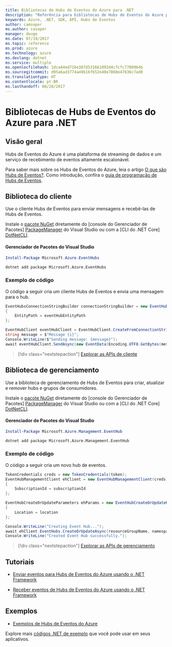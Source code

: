 ```yaml
---
title: Bibliotecas de Hubs de Eventos do Azure para .NET
description: "Referência para bibliotecas de Hubs de Eventos do Azure para .NET"
keywords: Azure, .NET, SDK, API, Hubs de Eventos
author: camsoper
ms.author: casoper
manager: douge
ms.date: 07/19/2017
ms.topic: reference
ms.prod: azure
ms.technology: azure
ms.devlang: dotnet
ms.service: multiple
ms.openlocfilehash: 1dca44ed716e387d531661093d4c7cfc7780964b
ms.sourcegitcommit: d95a6ad3774a49b16f652e40e7860e47636c7ad0
ms.translationtype: HT
ms.contentlocale: pt-BR
ms.lasthandoff: 08/28/2017
---
```

# <a name="azure-event-hubs-libraries-for-net"></a>Bibliotecas de Hubs de Eventos do Azure para .NET

## <a name="overview"></a>Visão geral

Hubs de Eventos do Azure é uma plataforma de streaming de dados e um serviço de recebimento de eventos altamente escalonável.

Para saber mais sobre os Hubs de Eventos do Azure, leia o artigo [O que são Hubs de Eventos?](/azure/event-hubs/event-hubs-what-is-event-hubs).  Como introdução, confira o [guia de programação de Hubs de Eventos](/azure/event-hubs/event-hubs-programming-guide).

## <a name="client-library"></a>Biblioteca do cliente

Use o cliente Hubs de Eventos para enviar mensagens e recebê-las de Hubs de Eventos.

Instale o [pacote NuGet](https://www.nuget.org/packages/Microsoft.Azure.EventHubs) diretamente do [console do Gerenciador de Pacotes] [ PackageManager] do Visual Studio ou com a [CLI do .NET Core] [DotNetCLI].

#### <a name="visual-studio-package-manager"></a>Gerenciador de Pacotes do Visual Studio

```powershell
Install-Package Microsoft.Azure.EventHubs
```

```bash
dotnet add package Microsoft.Azure.EventHubs
```

### <a name="code-example"></a>Exemplo de código

O código a seguir cria um cliente Hubs de Eventos e envia uma mensagem para o hub.

```csharp
EventHubsConnectionStringBuilder connectionStringBuilder = new EventHubsConnectionStringBuilder(eventHubConnectionString)
{
    EntityPath = eventHubEntityPath
};

EventHubClient eventHubClient = EventHubClient.CreateFromConnectionString(connectionStringBuilder.ToString());
string message = $"Message {i}";
Console.WriteLine($"Sending message: {message}");
await eventHubClient.SendAsync(new EventData(Encoding.UTF8.GetBytes(message)));
```

> [!div class="nextstepaction"]
> [Explorar as APIs de cliente](/dotnet/api/overview/azure/eventhub/client)

## <a name="management-library"></a>Biblioteca de gerenciamento

Use a biblioteca de gerenciamento de Hubs de Eventos para criar, atualizar e remover hubs e grupos de consumidores.

Instale o [pacote NuGet](https://www.nuget.org/packages/Microsoft.Azure.Management.EventHub) diretamente do [console do Gerenciador de Pacotes] [ PackageManager] do Visual Studio ou com a [CLI do .NET Core] [DotNetCLI].

#### <a name="visual-studio-package-manager"></a>Gerenciador de Pacotes do Visual Studio

```powershell
Install-Package Microsoft.Azure.Management.EventHub
```

```bash
dotnet add package Microsoft.Azure.Management.EventHub
```

### <a name="code-example"></a>Exemplo de código

O código a seguir cria um novo hub de eventos.

```csharp
TokenCredentials creds = new TokenCredentials(token);
EventHubManagementClient ehClient = new EventHubManagementClient(creds)
{
    SubscriptionId = subscriptionId
};

EventHubCreateOrUpdateParameters ehParams = new EventHubCreateOrUpdateParameters()
{
    Location = location
};

Console.WriteLine("Creating Event Hub...");
await ehClient.EventHubs.CreateOrUpdateAsync(resourceGroupName, namespaceName, EventHubName, ehParams);
Console.WriteLine("Created Event Hub successfully.");
```

> [!div class="nextstepaction"]
> [Explorar as APIs de gerenciamento](/dotnet/api/overview/azure/eventhub/management)

## <a name="tutorials"></a>Tutoriais

* [Enviar eventos para Hubs de Eventos do Azure usando o .NET Framework](/azure/event-hubs/event-hubs-dotnet-framework-getstarted-send)

* [Receber eventos de Hubs de Eventos do Azure usando o .NET Framework](/azure/event-hubs/event-hubs-dotnet-framework-getstarted-receive-eph)

## <a name="samples"></a>Exemplos

* [Exemplos de Hubs de Eventos do Azure](https://github.com/Azure/azure-event-hubs/tree/master/samples)

Explore mais [códigos .NET de exemplo](https://azure.microsoft.com/resources/samples/?platform=dotnet) que você pode usar em seus aplicativos.

[PackageManager]: https://docs.microsoft.com/nuget/tools/package-manager-console
[DotNetCLI]: https://docs.microsoft.com/dotnet/core/tools/dotnet-add-package
